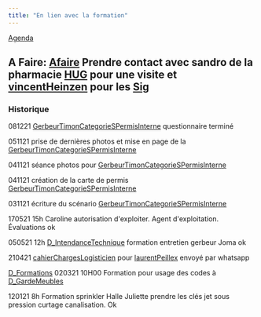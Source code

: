 ```yaml
---
title: "En lien avec la formation"
---
```


[Agenda](notes/AgendaMaJournee.md)

## A Faire: [Afaire](notes/statut/Afaire.md) Prendre contact avec sandro de la pharmacie [HUG](notes/utilisateurs/fournisseurs/HUG.md) pour une visite et [vincentHeinzen](notes/utilisateurs/fournisseurs/vincentHeinzen.md) pour les [Sig](notes/gestionDesMatieres/fournisseurGestionDesMatieres/Sig.md)

### Historique
081221 [GerbeurTimonCategorieSPermisInterne](notes/formation/GerbeurTimonCategorieSPermisInterne.md) questionnaire terminé

051121 prise de dernières photos et mise en page de la [GerbeurTimonCategorieSPermisInterne](notes/formation/GerbeurTimonCategorieSPermisInterne.md)

041121 séance photos pour [GerbeurTimonCategorieSPermisInterne](notes/formation/GerbeurTimonCategorieSPermisInterne.md)

041121 création de la carte de permis [GerbeurTimonCategorieSPermisInterne](notes/formation/GerbeurTimonCategorieSPermisInterne.md)

031121 écriture du scénario [GerbeurTimonCategorieSPermisInterne](notes/formation/GerbeurTimonCategorieSPermisInterne.md)

170521 15h Caroline autorisation d'exploiter. Agent d'exploitation. Évaluations ok

050521 12h [D_IntendanceTechnique](notes/departements/D_IntendanceTechnique.md) formation entretien gerbeur Joma ok

210421 [cahierChargesLogisticien](cahierChargesLogisticien) pour [laurentPeillex](notes/utilisateurs/beneficiaires/laurentPeillex.md) envoyé par whatsapp

[D_Formations](notes/departements/D_Formations.md)
020321 10H00 Formation pour usage des codes à [D_GardeMeubles](notes/departements/D_GardeMeubles.md)

120121 8h Formation sprinkler Halle Juliette prendre les clés jet sous pression curtage canalisation. Ok